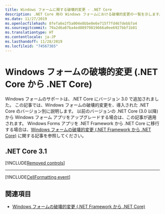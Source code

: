 ```yaml
---
title: Windows フォームに関する破壊的変更 - .NET Core
description: .NET Core 用の Windows フォームにおける破壊的変更の一覧を示します。
ms.date: 11/27/2019
ms.openlocfilehash: 8fefa6e2f5a004e8bbe0e6e715f7fd467debb7a4
ms.sourcegitcommit: 79a2d6a07ba4ed08979819666a0ee6927bbf1b01
ms.translationtype: HT
ms.contentlocale: ja-JP
ms.lasthandoff: 11/28/2019
ms.locfileid: "74567365"
---
```

# <a name="breaking-changes-in-windows-forms-net-core-to-net-core"></a>Windows フォームの破壊的変更 (.NET Core から .NET Core)

Windows フォームのサポートは、.NET Core にバージョン 3.0 で追加されました。 この記事では、Windows フォームの破壊的変更を、導入された .NET Core のバージョン別に説明します。 以前のバージョンの .NET Core (3.0 以降) から Windows フォーム アプリをアップグレードする場合は、この記事が適用されます。 Windows Forms アプリを .NET Framework から .NET Core に移行する場合は、[Windows フォームの破壊的変更 (.NET Framework から .NET Core)](../porting/winforms-breaking-changes.md) に関する記事を参照してください。

## <a name="net-core-31"></a>.NET Core 3.1

[!INCLUDE[Removed controls](~/includes/core-changes/windowsforms/3.1/remove-controls-3.1.md)]

***

[!INCLUDE[CellFormatting event](~/includes/core-changes/windowsforms/3.1/cellformatting-event-not-raised.md)]

## <a name="see-also"></a>関連項目

- [Windows フォームの破壊的変更 (.NET Framework から .NET Core)](../porting/winforms-breaking-changes.md)
